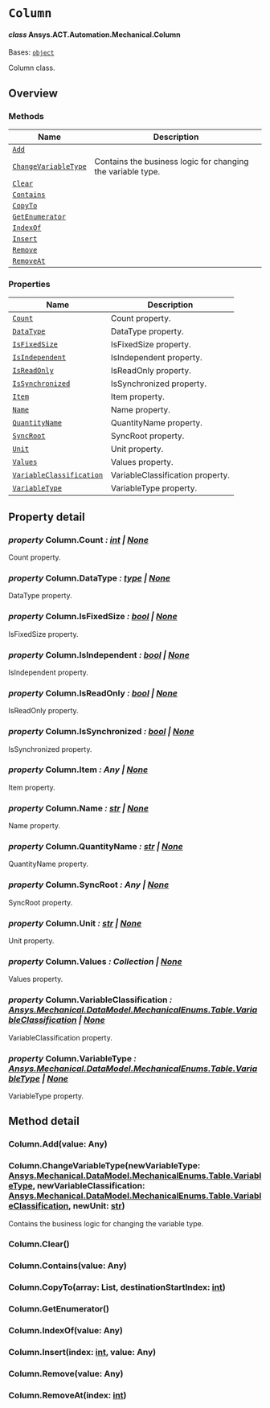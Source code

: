# `Column`

<a id="ansys.mechanical.stubs.v241.Ansys.ACT.Automation.Mechanical.Column"></a>

#### *class* Ansys.ACT.Automation.Mechanical.Column

Bases: [`object`](https://docs.python.org/3/library/functions.html#object)

Column class.

<!-- !! processed by numpydoc !! -->

<a id="overview"></a>

## Overview

### Methods

| Name | Description |
|----------------------------------------------------|-------------------------------------------------------------|
| [`Add`](#Column.Add)                               |                                                             |
| [`ChangeVariableType`](#Column.ChangeVariableType) | Contains the business logic for changing the variable type. |
| [`Clear`](#Column.Clear)                           |                                                             |
| [`Contains`](#Column.Contains)                     |                                                             |
| [`CopyTo`](#Column.CopyTo)                         |                                                             |
| [`GetEnumerator`](#Column.GetEnumerator)           |                                                             |
| [`IndexOf`](#Column.IndexOf)                       |                                                             |
| [`Insert`](#Column.Insert)                         |                                                             |
| [`Remove`](#Column.Remove)                         |                                                             |
| [`RemoveAt`](#Column.RemoveAt)                     |                                                             |

### Properties

| Name | Description |
|------------------------------------------------------------|----------------------------------|
| [`Count`](#Column.Count)                                   | Count property.                  |
| [`DataType`](#Column.DataType)                             | DataType property.               |
| [`IsFixedSize`](#Column.IsFixedSize)                       | IsFixedSize property.            |
| [`IsIndependent`](#Column.IsIndependent)                   | IsIndependent property.          |
| [`IsReadOnly`](#Column.IsReadOnly)                         | IsReadOnly property.             |
| [`IsSynchronized`](#Column.IsSynchronized)                 | IsSynchronized property.         |
| [`Item`](#Column.Item)                                     | Item property.                   |
| [`Name`](#Column.Name)                                     | Name property.                   |
| [`QuantityName`](#Column.QuantityName)                     | QuantityName property.           |
| [`SyncRoot`](#Column.SyncRoot)                             | SyncRoot property.               |
| [`Unit`](#Column.Unit)                                     | Unit property.                   |
| [`Values`](#Column.Values)                                 | Values property.                 |
| [`VariableClassification`](#Column.VariableClassification) | VariableClassification property. |
| [`VariableType`](#Column.VariableType)                     | VariableType property.           |

<a id="property-detail"></a>

## Property detail

<a id="Column.Count"></a>

### *property* Column.Count *: [int](https://docs.python.org/3/library/functions.html#int) | [None](https://docs.python.org/3/library/constants.html#None)*

Count property.

<!-- !! processed by numpydoc !! -->

<a id="Column.DataType"></a>

### *property* Column.DataType *: [type](https://docs.python.org/3/library/functions.html#type) | [None](https://docs.python.org/3/library/constants.html#None)*

DataType property.

<!-- !! processed by numpydoc !! -->

<a id="Column.IsFixedSize"></a>

### *property* Column.IsFixedSize *: [bool](https://docs.python.org/3/library/functions.html#bool) | [None](https://docs.python.org/3/library/constants.html#None)*

IsFixedSize property.

<!-- !! processed by numpydoc !! -->

<a id="Column.IsIndependent"></a>

### *property* Column.IsIndependent *: [bool](https://docs.python.org/3/library/functions.html#bool) | [None](https://docs.python.org/3/library/constants.html#None)*

IsIndependent property.

<!-- !! processed by numpydoc !! -->

<a id="Column.IsReadOnly"></a>

### *property* Column.IsReadOnly *: [bool](https://docs.python.org/3/library/functions.html#bool) | [None](https://docs.python.org/3/library/constants.html#None)*

IsReadOnly property.

<!-- !! processed by numpydoc !! -->

<a id="Column.IsSynchronized"></a>

### *property* Column.IsSynchronized *: [bool](https://docs.python.org/3/library/functions.html#bool) | [None](https://docs.python.org/3/library/constants.html#None)*

IsSynchronized property.

<!-- !! processed by numpydoc !! -->

<a id="Column.Item"></a>

### *property* Column.Item *: Any | [None](https://docs.python.org/3/library/constants.html#None)*

Item property.

<!-- !! processed by numpydoc !! -->

<a id="Column.Name"></a>

### *property* Column.Name *: [str](https://docs.python.org/3/library/stdtypes.html#str) | [None](https://docs.python.org/3/library/constants.html#None)*

Name property.

<!-- !! processed by numpydoc !! -->

<a id="Column.QuantityName"></a>

### *property* Column.QuantityName *: [str](https://docs.python.org/3/library/stdtypes.html#str) | [None](https://docs.python.org/3/library/constants.html#None)*

QuantityName property.

<!-- !! processed by numpydoc !! -->

<a id="Column.SyncRoot"></a>

### *property* Column.SyncRoot *: Any | [None](https://docs.python.org/3/library/constants.html#None)*

SyncRoot property.

<!-- !! processed by numpydoc !! -->

<a id="Column.Unit"></a>

### *property* Column.Unit *: [str](https://docs.python.org/3/library/stdtypes.html#str) | [None](https://docs.python.org/3/library/constants.html#None)*

Unit property.

<!-- !! processed by numpydoc !! -->

<a id="Column.Values"></a>

### *property* Column.Values *: Collection | [None](https://docs.python.org/3/library/constants.html#None)*

Values property.

<!-- !! processed by numpydoc !! -->

<a id="Column.VariableClassification"></a>

### *property* Column.VariableClassification *: [Ansys.Mechanical.DataModel.MechanicalEnums.Table.VariableClassification](../../../Mechanical/DataModel/MechanicalEnums/Table/VariableClassification.md#ansys.mechanical.stubs.v241.Ansys.Mechanical.DataModel.MechanicalEnums.Table.VariableClassification) | [None](https://docs.python.org/3/library/constants.html#None)*

VariableClassification property.

<!-- !! processed by numpydoc !! -->

<a id="Column.VariableType"></a>

### *property* Column.VariableType *: [Ansys.Mechanical.DataModel.MechanicalEnums.Table.VariableType](../../../Mechanical/DataModel/MechanicalEnums/Table/VariableType.md#ansys.mechanical.stubs.v241.Ansys.Mechanical.DataModel.MechanicalEnums.Table.VariableType) | [None](https://docs.python.org/3/library/constants.html#None)*

VariableType property.

<!-- !! processed by numpydoc !! -->

<a id="method-detail"></a>

## Method detail

<a id="Column.Add"></a>

### Column.Add(value: Any)

<a id="Column.ChangeVariableType"></a>

### Column.ChangeVariableType(newVariableType: [Ansys.Mechanical.DataModel.MechanicalEnums.Table.VariableType](../../../Mechanical/DataModel/MechanicalEnums/Table/VariableType.md#ansys.mechanical.stubs.v241.Ansys.Mechanical.DataModel.MechanicalEnums.Table.VariableType), newVariableClassification: [Ansys.Mechanical.DataModel.MechanicalEnums.Table.VariableClassification](../../../Mechanical/DataModel/MechanicalEnums/Table/VariableClassification.md#ansys.mechanical.stubs.v241.Ansys.Mechanical.DataModel.MechanicalEnums.Table.VariableClassification), newUnit: [str](https://docs.python.org/3/library/stdtypes.html#str))

Contains the business logic for changing the variable type.

<!-- !! processed by numpydoc !! -->

<a id="Column.Clear"></a>

### Column.Clear()

<a id="Column.Contains"></a>

### Column.Contains(value: Any)

<a id="Column.CopyTo"></a>

### Column.CopyTo(array: List, destinationStartIndex: [int](https://docs.python.org/3/library/functions.html#int))

<a id="Column.GetEnumerator"></a>

### Column.GetEnumerator()

<a id="Column.IndexOf"></a>

### Column.IndexOf(value: Any)

<a id="Column.Insert"></a>

### Column.Insert(index: [int](https://docs.python.org/3/library/functions.html#int), value: Any)

<a id="Column.Remove"></a>

### Column.Remove(value: Any)

<a id="Column.RemoveAt"></a>

### Column.RemoveAt(index: [int](https://docs.python.org/3/library/functions.html#int))


